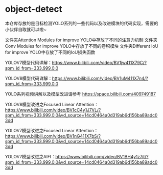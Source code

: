 # object-detect
本仓库存放的是目标检测YOLO系列的一些代码以及改进模块的代码实现，需要的小伙伴自取就可以啦~

文件夹Attention Modules for improve YOLO中存放了不同的注意力机制
文件夹Conv Modules for improve YOLO中存放了不同的卷积模块
文件夹Different IoU for improve YOLO中存放了不同的IoU损失函数

YOLOV7模型代码详解：https://www.bilibili.com/video/BV1jw411X79C/?spm_id_from=333.999.0.0

YOLOV8模型代码详解：https://www.bilibili.com/video/BV1uM411X7n4/?spm_id_from=333.999.0.0

YOLO系列视频讲解以及模型改进请参考 https://space.bilibili.com/409749187

YOLOV8模型改进之Focused Linear Attention：https://www.bilibili.com/video/BV1cC4y1J7VL/?spm_id_from=333.999.0.0&vd_source=14cd0464a0d319ab6d156ba89adc03dd

YOLOV7模型改进之Focused Linear Attention：https://www.bilibili.com/video/BV1nG411X7bS/?spm_id_from=333.999.0.0&vd_source=14cd0464a0d319ab6d156ba89adc03dd

YOLOV7模型改进之AIFI：https://www.bilibili.com/video/BV1BH4y1z7it/?spm_id_from=333.999.0.0&vd_source=14cd0464a0d319ab6d156ba89adc03dd


